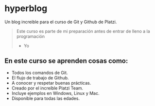 # hyperblog
Un blog increible para el curso de Git  y Github de Platzi.
>Este curso es parte de mi preparación antes de entrar de lleno a la programación
>- Yo

## En este curso se aprenden cosas como:
* Todos los comandos de Git.
* El flujo de trabajo de Github.
* A conocer y respetar buenas prácticas.
* Creado por el increíble Platzi Team.
* Incluye ejemplos en Windows, Linux y Mac.
* Disponible para todas las edades. 
